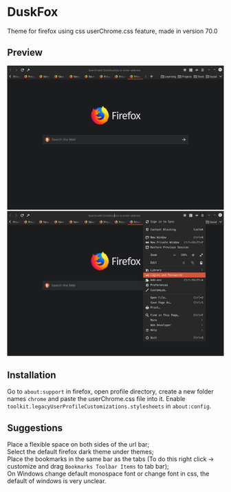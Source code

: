 # DuskFox
Theme for firefox using css userChrome.css feature, made in version 70.0

## Preview 
![](Screenshots/preview1.png)
![](Screenshots/preview2.png)

## Installation

Go to `about:support` in firefox, open profile directory, create a new folder names `chrome` and paste the userChrome.css file into it. Enable `toolkit.legacyUserProfileCustomizations.stylesheets` in `about:config`.

## Suggestions

Place a flexible space on both sides of the url bar;<br />
Select the default firefox dark theme under themes;<br />
Place the bookmarks in the same bar as the tabs (To do this right click -> customize and drag `Bookmarks Toolbar Items` to tab bar);<br />
On Windows change default monospace font or change font in css, the default of windows is very unclear.

